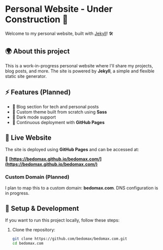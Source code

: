 # Personal Website - Under Construction 🚧

Welcome to my personal website, built with [Jekyll](https://jekyllrb.com/)! 🛠️

## 🌍 About this project

This is a work-in-progress personal website where I'll share my projects, blog posts, and more. The site is powered by **Jekyll**, a simple and flexible static site generator.

## ⚡ Features (Planned)
- 📝 Blog section for tech and personal posts
- 🎨 Custom theme built from scratch using **Sass**
- 🌙 Dark mode support
- 🚀 Continuous deployment with **GitHub Pages**

## 🚀 Live Website
The site is deployed using **GitHub Pages** and can be accessed at:

🔗 **[https://bedomax.github.io/bedomax.com/](https://bedomax.github.io/bedomax.com/)**

### Custom Domain (Planned)
I plan to map this to a custom domain: **bedomax.com**. DNS configuration is in progress.

## 🔧 Setup & Development

If you want to run this project locally, follow these steps:

1. Clone the repository:
   ```sh
   git clone https://github.com/bedomax/bedomax.com.git
   cd bedomax.com